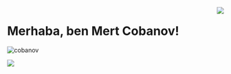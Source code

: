 <img align='right' src="https://github-readme-stats.vercel.app/api?username=codesigned4&show_icons=true">

# Merhaba, ben Mert Cobanov! 
<p align="left"> <img src="https://komarev.com/ghpvc/?username=cobanov" alt="cobanov" /> </p>

[![](https://img.shields.io/github/followers/cobanov?style=social)](https://www.github.com/codesigned4)



